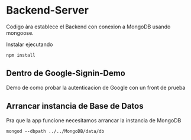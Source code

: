 # Backend-Server

Codigo àra establece el Backend con conexion a MongoDB usando mongoose.

Instalar ejecutando 

```
npm install
```

## Dentro de Google-Signin-Demo

Demo de como probar la autenticacion de Google con un front de prueba


## Arrancar instancia de Base de Datos

Pra que la app funcione necesitamos arrancar la instancia de MongoDB

```shell
mongod --dbpath ../../MongoDB/data/db
```